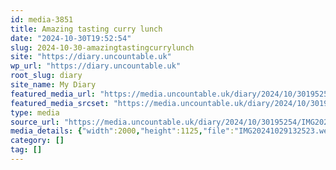```yaml
---
id: media-3851
title: Amazing tasting curry lunch
date: "2024-10-30T19:52:54"
slug: 2024-10-30-amazingtastingcurrylunch
site: "https://diary.uncountable.uk"
wp_url: "https://diary.uncountable.uk"
root_slug: diary
site_name: My Diary
featured_media_url: "https://media.uncountable.uk/diary/2024/10/30195254/IMG20241029132523.webp"
featured_media_srcset: "https://media.uncountable.uk/diary/2024/10/30195254/IMG20241029132523-300x169.webp 300w, https://media.uncountable.uk/diary/2024/10/30195254/IMG20241029132523-1024x576.webp 1024w, https://media.uncountable.uk/diary/2024/10/30195254/IMG20241029132523-150x150.webp 150w, https://media.uncountable.uk/diary/2024/10/30195254/IMG20241029132523-640x360.webp 640w, https://media.uncountable.uk/diary/2024/10/30195254/IMG20241029132523.webp 2000w"
type: media
source_url: "https://media.uncountable.uk/diary/2024/10/30195254/IMG20241029132523.webp"
media_details: {"width":2000,"height":1125,"file":"IMG20241029132523.webp","filesize":197320,"sizes":{"medium":{"file":"IMG20241029132523-300x169.webp","width":300,"height":169,"filesize":15984,"mime_type":"image/webp","source_url":"https://media.uncountable.uk/diary/2024/10/30195254/IMG20241029132523-300x169.webp"},"large":{"file":"IMG20241029132523-1024x576.webp","width":1024,"height":576,"filesize":92904,"mime_type":"image/webp","source_url":"https://media.uncountable.uk/diary/2024/10/30195254/IMG20241029132523-1024x576.webp"},"thumbnail":{"file":"IMG20241029132523-150x150.webp","width":150,"height":150,"filesize":7796,"mime_type":"image/webp","source_url":"https://media.uncountable.uk/diary/2024/10/30195254/IMG20241029132523-150x150.webp"},"mobwidth":{"file":"IMG20241029132523-640x360.webp","width":640,"height":360,"filesize":48470,"mime_type":"image/webp","source_url":"https://media.uncountable.uk/diary/2024/10/30195254/IMG20241029132523-640x360.webp"},"full":{"file":"IMG20241029132523.webp","width":2000,"height":1125,"mime_type":"image/webp","source_url":"https://media.uncountable.uk/diary/2024/10/30195254/IMG20241029132523.webp"}},"image_meta":{"aperture":"0","credit":"","camera":"","caption":"","created_timestamp":"0","copyright":"","focal_length":"0","iso":"0","shutter_speed":"0","title":"","orientation":"0","keywords":[]}}
category: []
tag: []
---
```


